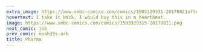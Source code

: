 ```yaml
---
extra_image: https://www.smbc-comics.com/comics/1503329331-20170821after.png
hovertext: I take it back. I would buy this in a heartbeat.
image: https://www.smbc-comics.com/comics/1503329315-20170821.png
next_comic: job
prev_comic: noah39s-ark
title: Pharma
---
```



